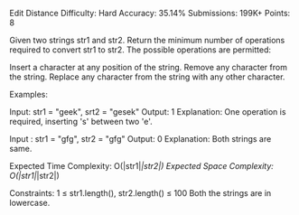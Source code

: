 Edit Distance
Difficulty: Hard    Accuracy: 35.14%    Submissions: 199K+  Points: 8


Given two strings str1 and str2. Return the minimum number of operations required to convert str1 to str2.
The possible operations are permitted:

Insert a character at any position of the string.
Remove any character from the string.
Replace any character from the string with any other character.


Examples:

Input: str1 = "geek", srt2 = "gesek"
Output: 1
Explanation: One operation is required, inserting 's' between two 'e'.

Input : str1 = "gfg", str2 = "gfg"
Output: 0
Explanation: Both strings are same.

    
Expected Time Complexity: O(|str1|*|str2|)
Expected Space Complexity: O(|str1|*|str2|)

Constraints:
1 ≤ str1.length(), str2.length() ≤ 100
Both the strings are in lowercase.